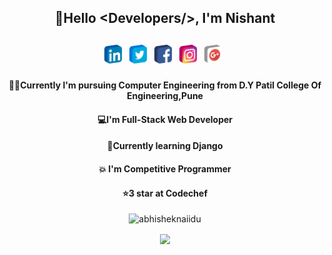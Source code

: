 <div>
   <h2 align="center">👋Hello &ltDevelopers/&gt, I'm Nishant <h2>
</div>     
<h5 align="center">
<p align='center'>
   <a href="https://www.linkedin.com/in/nishant-handge-618673190/"><img height="30" src="https://github.com/Nishant127/Nishant127/blob/main/github%20images/iconfinder_social_media_isometric_14-linkedin_3529657.png"></a>&nbsp;&nbsp;
<a href="https://twitter.com/nishant_127000"><img height="30" src="https://github.com/Nishant127/Nishant127/blob/main/github%20images/iconfinder_social_media_isometric_6-twitter_3529664.png"></a>&nbsp;&nbsp;
<a href="https://www.facebook.com/nishant.handge"><img height="30" src="https://github.com/Nishant127/Nishant127/blob/main/github%20images/iconfinder_social_media_isometric_1-facebook_3529651.png"></a>&nbsp;&nbsp;
<a href="https://www.instagram.com/nishant_127/"><img height="30" src="https://github.com/Nishant127/Nishant127/blob/main/github%20images/iconfinder_social_media_isometric_3-instagram_3529653.png"></a>&nbsp;&nbsp;
 <a href="mailto:handgenishant@gmail.com"><img height="30" src="https://github.com/Nishant127/Nishant127/blob/main/github%20images/iconfinder_social_media_isometric_15-google-plus_3529685.png"></a>&nbsp;&nbsp;
 </p>
  
   <p>
	<h4 align="center">👨‍🎓Currently I'm pursuing Computer Engineering from D.Y Patil College Of Engineering,Pune</h4>
	<h4 align="center">💻I'm Full-Stack Web Developer </h4>
	<h4 align="center">🚀Currently learning Django </h4>
	<h4 align="center"> 💥 I'm Competitive Programmer</h4>
	<h4 align="center">⭐3 star at Codechef</h4>
   </p> 
  
  <p align="center"> <img src="https://github-readme-stats.vercel.app/api?username=Nishant127&show_icons=true&theme=gotham" alt="abhisheknaiidu" />
  <p align="center"><img height=175 align="center" src="https://github-readme-stats.vercel.app/api/top-langs/?username=Nishant127&hide=c%23,powershell,java&title_color=2aa889&text_color=99d1ce&icon_color=2bbc8a&bg_color=0c1014&langs_count=8&layout=compact" />
